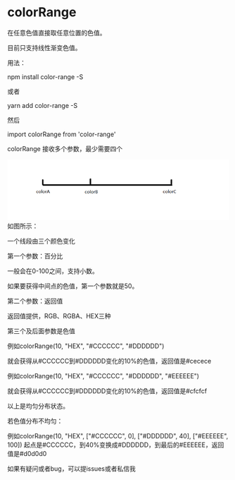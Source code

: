 # colorRange

在任意色值直接取任意位置的色值。

目前只支持线性渐变色值。

用法：

npm install color-range -S

或者

yarn add color-range -S

然后

import colorRange from 'color-range'


colorRange 接收多个参数，最少需要四个

![Image text](https://raw.githubusercontent.com/DongxuYI/img_folder/master/pic1.png)
如图所示：

一个线段由三个颜色变化

第一个参数：百分比

一般会在0-100之间，支持小数。


如果要获得中间点的色值，第一个参数就是50。

第二个参数：返回值

返回值提供，RGB、RGBA、HEX三种

第三个及后面参数是色值

例如colorRange(10, "HEX", "#CCCCCC", "#DDDDDD")

就会获得从#CCCCCC到#DDDDDD变化的10%的色值，返回值是#cecece


例如colorRange(10, "HEX", "#CCCCCC", "#DDDDDD", "#EEEEEE")

就会获得从#CCCCCC到#DDDDDD变化的10%的色值，返回值是#cfcfcf

以上是均匀分布状态。

若色值分布不均匀：

例如colorRange(10, "HEX", ["#CCCCCC", 0], ["#DDDDDD", 40], ["#EEEEEE", 100])
起点是#CCCCCC，到40%变换成#DDDDDD，到最后的#EEEEEE，返回值是#d0d0d0

如果有疑问或者bug，可以提issues或者私信我

